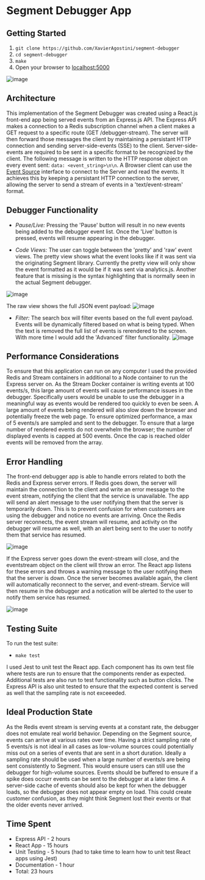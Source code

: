 # Segment Debugger App

## Getting Started

1. `git clone https://github.com/XavierAgostini/segment-debugger`
2. `cd segment-debugger`
3. `make`
4. Open your browser to [localhost:5000](http://localhost:5000)

![image](https://user-images.githubusercontent.com/7476817/45731723-caae3f00-bb8d-11e8-86b3-060c45737dae.png)

## Architecture

This implementation of the Segment Debugger was created using a React.js front-end app being served events from an Express.js API. The Express API makes a connection to a Redis subscription channel when a client makes a GET request to a specific route (GET /debugger-stream). The server will then forward those messages the client by maintaining a persistant HTTP connection and sending server-side-events (SSE) to the client. Server-side-events are required to be sent in a specific format to be recognized by the client. The following message is written to the HTTP response object on every event sent: `data: <event_string>\n\n`. A Browser client can use the [Event Source](https://developer.mozilla.org/en-US/docs/Web/API/EventSource) interface to connect to the Server and read the events. It achieves this by keeping a persistant HTTP connection to the server, allowing the server to send a stream of events in a 'text/event-stream' format. 

## Debugger Functionality

- *Pause/Live:* Pressing the 'Pause' button will result in no new events being added to the debugger event list. Once the 'Live' button is pressed, events will resume appearing in the debugger.

- *Code Views:* The user can toggle between the 'pretty' and 'raw' event views. The pretty view shows what the event looks like if it was sent via the originating Segment library. Currently the pretty view will only show the event formatted as it would be if it was sent via analytics.js. Another feature that is missing is the syntax highlighting that is normally seen in the actual Segment debugger.

![image](https://user-images.githubusercontent.com/7476817/45732411-01d21f80-bb91-11e8-8076-2437f574ef8e.png)

The raw view shows the full JSON event payload:
![image](https://user-images.githubusercontent.com/7476817/45732411-01d21f80-bb91-11e8-8076-2437f574ef8e.png)

- *Filter:*  The search box will filter events based on the full event payload. Events will be dynamically filtered based on what is being typed. When the text is removed the full list of events is rerendered to the screen. With more time I would add the 'Advanced' filter functionality.
![image](https://user-images.githubusercontent.com/7476817/45732442-2cbc7380-bb91-11e8-9fd8-70534dd98d08.png)

## Performance Considerations

To ensure that this application can run on any computer I used the provided Redis and Stream containers in additional to a Node container to run the Express server on. As the Stream Docker container is writing events at 100 events/s, this large amount of events will cause performance issues in the debugger. Specifically users would be unable to use the debugger in a meaningful way as events would be rendered too quickly to even be seen. A large amount of events being rendered will also slow down the browser and potentially freeze the web page. To ensure optimized performance, a max of 5 events/s are sampled and sent to the debugger. To ensure that a large number of rendered events do not overwhelm the browser; the number of displayed events is capped at 500 events. Once the cap is reached older events will be removed from the array.

## Error Handling

The front-end debugger app is able to handle errors related to both the Redis and Express server errors. If Redis goes down, the server will maintain the connection to the client and write an error message to the event stream, notifying the client that the service is unavailable. The app will send an alert message to the user notifying them that the server is temporarily down. This is to prevent confusion for when customers are using the debugger and notice no events are arriving. Once the Redis server reconnects, the event stream will resume, and activity on the debugger will resume as well, with an alert being sent to the user to notify them that service has resumed. 


![image](https://user-images.githubusercontent.com/7476817/45731940-df3f0700-bb8e-11e8-8a5d-e68e08c9a26b.png)

If the Express server goes down the event-stream will close, and the eventstream object on the client will throw an error. The React app listens for these errors and throws a warning message to the user notifying them that the server is down. Once the server becomes available again, the client will automatically reconnect to the server, and event-stream. Service will then resume in the debugger and a notication will be alerted to the user to notify them service has resumed. 

![image](https://user-images.githubusercontent.com/7476817/45732056-72783c80-bb8f-11e8-83ce-6bd956497659.png)

## Testing Suite

To run the test suite:

- `make test`

I used Jest to unit test the React app. Each component has its own test file where tests are run to ensure that the components render as expected. Additional tests are also run to test functionality such as button clicks. The Express API is also unit tested to ensure that the expected content is served as well that the sampling rate is not exceeeded.

## Ideal Production State

As the Redis event stream is serving events at a constant rate, the debugger does not emulate real world behavior. Depending on the Segment source, events can arrive at various rates over time. Having a strict sampling rate of 5 events/s is not ideal in all cases as low-volume sources could potentially miss out on a series of events that are sent in a short duration. Ideally a sampling rate should be used when a large number of events/s are being sent consistently to Segment. This would ensure users can still use the debugger for high-volume sources. Events should be buffered to ensure if a spike does occurr events can be sent to the debugger at a later time. A server-side cache of events should also be kept for when the debugger loads, so the debugger does not appear empty on load. This could create customer confusion, as they might think Segment lost their events or that the older events never arrived.

## Time Spent
- Express API - 2 hours
- React App - 15 hours
- Unit Testing - 5 hours (had to take time to learn how to unit test React apps using Jest)
- Documentation - 1 hour
- Total: 23 hours
